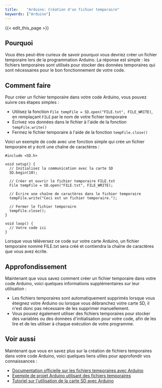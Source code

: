 ```yaml
---
title:    "Arduino: Création d'un fichier temporaire"
keywords: ["Arduino"]
---
```


{{< edit_this_page >}}

## Pourquoi

Vous êtes peut-être curieux de savoir pourquoi vous devriez créer un fichier temporaire lors de la programmation Arduino. La réponse est simple : les fichiers temporaires sont utilisés pour stocker des données temporaires qui sont nécessaires pour le bon fonctionnement de votre code.

## Comment faire

Pour créer un fichier temporaire dans votre code Arduino, vous pouvez suivre ces étapes simples :

- Utilisez la fonction `File tempFile = SD.open("FILE.txt", FILE_WRITE)`, en remplaçant `FILE` par le nom de votre fichier temporaire
- Écrivez vos données dans le fichier à l'aide de la fonction `tempFile.write()`
- Fermez le fichier temporaire à l'aide de la fonction `tempFile.close()`

Voici un exemple de code avec une fonction simple qui crée un fichier temporaire et y écrit une chaîne de caractères :

```Arduino
#include <SD.h>

void setup() {
  // Initialisez la communication avec la carte SD
  SD.begin(10);

  // Créer et ouvrir le fichier temporaire FILE.txt
  File tempFile = SD.open("FILE.txt", FILE_WRITE);

  // Écrire une chaîne de caractères dans le fichier temporaire
  tempFile.write("Ceci est un fichier temporaire.");

  // Fermer le fichier temporaire
  tempFile.close();
}

void loop() {
  // Votre code ici
}
```

Lorsque vous téléversez ce code sur votre carte Arduino, un fichier temporaire nommé FILE.txt sera créé et contiendra la chaîne de caractères que vous avez écrite.

## Approfondissement

Maintenant que vous savez comment créer un fichier temporaire dans votre code Arduino, voici quelques informations supplémentaires sur leur utilisation :

- Les fichiers temporaires sont automatiquement supprimés lorsque vous éteignez votre Arduino ou lorsque vous débranchez votre carte SD, il n'est donc pas nécessaire de les supprimer manuellement.
- Vous pouvez également utiliser des fichiers temporaires pour stocker des variables ou des données d'initialisation pour votre code, afin de les lire et de les utiliser à chaque exécution de votre programme.

## Voir aussi

Maintenant que vous en savez plus sur la création de fichiers temporaires dans votre code Arduino, voici quelques liens utiles pour approfondir vos connaissances :

- [Documentation officielle sur les fichiers temporaires avec Arduino](https://www.arduino.cc/en/Reference/SDOpen)
- [Exemple de projet Arduino utilisant des fichiers temporaires](https://create.arduino.cc/projecthub/arduino/fat16-how-to-store-files-in-an-arduino-5af1c0)
- [Tutoriel sur l'utilisation de la carte SD avec Arduino](https://www.circuitbasics.com/arduino-data-logger-tutorial/)